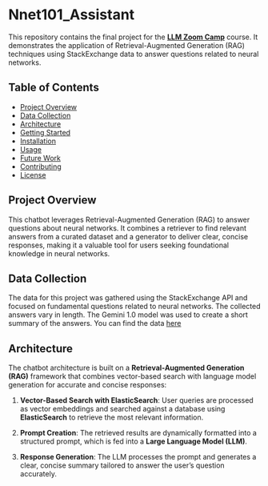 # Nnet101_Assistant

This repository contains the final project for the **[LLM Zoom Camp](https://github.com/DataTalksClub/llm-zoomcamp/tree/main)** course. It demonstrates the application of Retrieval-Augmented Generation (RAG) techniques using StackExchange data to answer questions related to neural networks.

## Table of Contents

- [Project Overview](#project-overview)
- [Data Collection](#data-collection)
- [Architecture](#architecture)
- [Getting Started](#getting-started)
- [Installation](#installation)
- [Usage](#usage)
- [Future Work](#future-work)
- [Contributing](#contributing)
- [License](#license)


## Project Overview
This chatbot leverages Retrieval-Augmented Generation (RAG) to answer questions about neural networks. It combines a retriever to find relevant answers from a curated dataset and a generator to deliver clear, concise responses, making it a valuable tool for users seeking foundational knowledge in neural networks.

## Data Collection
The data for this project was gathered using the StackExchange API and focused on fundamental questions related to neural networks. The collected answers vary in length. The Gemini 1.0 model was used to create a short summary of the answers.
You can find the data [here](https://github.com/hariprasath-v/Nnet101_Assistant/blob/main/data/Stackoverflow_data(neural_networks_stats)_pre_processed_Gemini_LLM.csv)

## Architecture
The chatbot architecture is built on a **Retrieval-Augmented Generation (RAG)** framework that combines vector-based search with language model generation for accurate and concise responses:

1. **Vector-Based Search with ElasticSearch**: User queries are processed as vector embeddings and searched against a database using **ElasticSearch** to retrieve the most relevant information.

2. **Prompt Creation**: The retrieved results are dynamically formatted into a structured prompt, which is fed into a **Large Language Model (LLM)**.

3. **Response Generation**: The LLM processes the prompt and generates a clear, concise summary tailored to answer the user’s question accurately.

